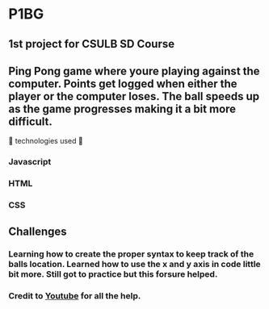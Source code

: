 # P1BG

## 1st project for CSULB SD Course

## Ping Pong game where youre playing against the computer. Points get logged when either the player or the computer loses. The ball speeds up as the game progresses making it a bit more difficult.

:test_tube: technologies used :test_tube:

### Javascript
### HTML
### CSS

## Challenges

### Learning how to create the proper syntax to keep track of the balls location. Learned how to use the  x and y axis in code little bit more. Still got to practice but this forsure helped.

### Credit to [Youtube](https://www.youtube.com/) for all the help. 